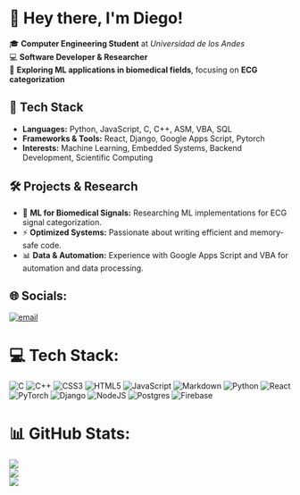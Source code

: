 # 👋 Hey there, I'm Diego!

🎓 **Computer Engineering Student** at *Universidad de los Andes*  <br/>
💻 **Software Developer & Researcher**  <br/>
🔬 **Exploring ML applications in biomedical fields**, focusing on **ECG categorization**  

## 🚀 Tech Stack  
- **Languages:** Python, JavaScript, C, C++, ASM, VBA, SQL
- **Frameworks & Tools:** React, Django, Google Apps Script, Pytorch
- **Interests:** Machine Learning, Embedded Systems, Backend Development, Scientific Computing  

## 🛠️ Projects & Research  
- 🏥 **ML for Biomedical Signals:** Researching ML implementations for ECG signal categorization.  
- ⚡ **Optimized Systems:** Passionate about writing efficient and memory-safe code.  
- 📊 **Data & Automation:** Experience with Google Apps Script and VBA for automation and data processing.
  
## 🌐 Socials:
[![email](https://img.shields.io/badge/Email-D14836?logo=gmail&logoColor=white)](mailto:deyzaguirre1@miuandes.cl) 

# 💻 Tech Stack:
![C](https://img.shields.io/badge/c-%2300599C.svg?style=for-the-badge&logo=c&logoColor=white) ![C++](https://img.shields.io/badge/c++-%2300599C.svg?style=for-the-badge&logo=c%2B%2B&logoColor=white) ![CSS3](https://img.shields.io/badge/css3-%231572B6.svg?style=for-the-badge&logo=css3&logoColor=white) ![HTML5](https://img.shields.io/badge/html5-%23E34F26.svg?style=for-the-badge&logo=html5&logoColor=white) ![JavaScript](https://img.shields.io/badge/javascript-%23323330.svg?style=for-the-badge&logo=javascript&logoColor=%23F7DF1E) ![Markdown](https://img.shields.io/badge/markdown-%23000000.svg?style=for-the-badge&logo=markdown&logoColor=white) ![Python](https://img.shields.io/badge/python-3670A0?style=for-the-badge&logo=python&logoColor=ffdd54) ![React](https://img.shields.io/badge/react-%2320232a.svg?style=for-the-badge&logo=react&logoColor=%2361DAFB) ![PyTorch](https://img.shields.io/badge/PyTorch-%23EE4C2C.svg?style=for-the-badge&logo=PyTorch&logoColor=white) ![Django](https://img.shields.io/badge/django-%23092E20.svg?style=for-the-badge&logo=django&logoColor=white) ![NodeJS](https://img.shields.io/badge/node.js-6DA55F?style=for-the-badge&logo=node.js&logoColor=white) ![Postgres](https://img.shields.io/badge/postgres-%23316192.svg?style=for-the-badge&logo=postgresql&logoColor=white) ![Firebase](https://img.shields.io/badge/firebase-a08021?style=for-the-badge&logo=firebase&logoColor=ffcd34)
# 📊 GitHub Stats:
![](https://github-readme-stats.vercel.app/api?username=Diegoeyza&theme=dark&hide_border=false&include_all_commits=false&count_private=false)<br/>
![](https://nirzak-streak-stats.vercel.app/?user=Diegoeyza&theme=dark&hide_border=false)<br/>
![](https://github-readme-stats.vercel.app/api/top-langs/?username=Diegoeyza&theme=dark&hide_border=false&include_all_commits=false&count_private=false&layout=compact)

<!-- Proudly created with GPRM ( https://gprm.itsvg.in ) -->
